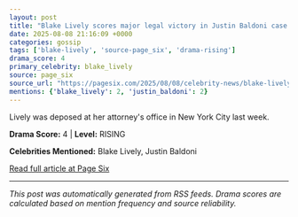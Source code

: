 ```yaml
---
layout: post
title: "Blake Lively scores major legal victory in Justin Baldoni case after face-to-face deposition"""
date: 2025-08-08 21:16:09 +0000
categories: gossip
tags: ['blake-lively', 'source-page_six', 'drama-rising']
drama_score: 4
primary_celebrity: blake_lively
source: page_six
source_url: "https://pagesix.com/2025/08/08/celebrity-news/blake-lively-scores-major-legal-victory-in-justin-baldoni-case-after-deposition/"""
mentions: {'blake_lively': 2, 'justin_baldoni': 2}
---
```


Lively was deposed at her attorney's office in New York City last week.

**Drama Score:** 4 | **Level:** RISING

**Celebrities Mentioned:** Blake Lively, Justin Baldoni

[Read full article at Page Six](https://pagesix.com/2025/08/08/celebrity-news/blake-lively-scores-major-legal-victory-in-justin-baldoni-case-after-deposition/)

---
*This post was automatically generated from RSS feeds. Drama scores are calculated based on mention frequency and source reliability.*
